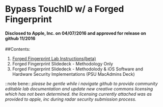 # Bypass TouchID w/ a Forged Fingerprint
#### Disclosed to Apple, Inc. on 04/07/2016 and approved for release on github 11/2016

##Contents:
1. [Forged Fingerprint Lab Instructions(beta)](https://github.com/ivydigitalstorm/BypassTouchID/tree/master/Bypass_TouchID_Lab)
1. Forged Fingerprint Slidedeck - Methodology Only
1. Forged Fingerprint Slidedeck - Methodolody & iOS Software and Hardware Security Implementations (PSU MacAdmins Deck)

::note bene::
*please be gentle while i navigate github to provide community editable lab documentation and update new creative commons licensing which has not been determined. the licensing currently attached was as provided to apple, inc during radar security submission process.*

